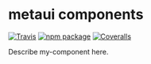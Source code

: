 # metaui components

[![Travis][build-badge]][build]
[![npm package][npm-badge]][npm]
[![Coveralls][coveralls-badge]][coveralls]

Describe my-component here.

[build-badge]: https://img.shields.io/travis/devision-io/metaui/master.png?style=flat-square
[build]: https://travis-ci.org/devision-io/metaui

[npm-badge]: https://img.shields.io/npm/v/npm-package.png?style=flat-square
[npm]: https://www.npmjs.org/package/npm-package

[coveralls-badge]: https://img.shields.io/coveralls/devision-io/metaui/master.png?style=flat-square
[coveralls]: https://coveralls.io/github/devision-io/metaui
